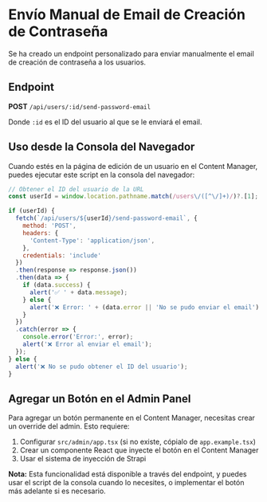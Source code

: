 # Envío Manual de Email de Creación de Contraseña

Se ha creado un endpoint personalizado para enviar manualmente el email de creación de contraseña a los usuarios.

## Endpoint

**POST** `/api/users/:id/send-password-email`

Donde `:id` es el ID del usuario al que se le enviará el email.

## Uso desde la Consola del Navegador

Cuando estés en la página de edición de un usuario en el Content Manager, puedes ejecutar este script en la consola del navegador:

```javascript
// Obtener el ID del usuario de la URL
const userId = window.location.pathname.match(/users\/([^\/]+)/)?.[1];

if (userId) {
  fetch(`/api/users/${userId}/send-password-email`, {
    method: 'POST',
    headers: {
      'Content-Type': 'application/json',
    },
    credentials: 'include'
  })
  .then(response => response.json())
  .then(data => {
    if (data.success) {
      alert('✅ ' + data.message);
    } else {
      alert('❌ Error: ' + (data.error || 'No se pudo enviar el email'));
    }
  })
  .catch(error => {
    console.error('Error:', error);
    alert('❌ Error al enviar el email');
  });
} else {
  alert('❌ No se pudo obtener el ID del usuario');
}
```

## Agregar un Botón en el Admin Panel

Para agregar un botón permanente en el Content Manager, necesitas crear un override del admin. Esto requiere:

1. Configurar `src/admin/app.tsx` (si no existe, cópialo de `app.example.tsx`)
2. Crear un componente React que inyecte el botón en el Content Manager
3. Usar el sistema de inyección de Strapi

**Nota:** Esta funcionalidad está disponible a través del endpoint, y puedes usar el script de la consola cuando lo necesites, o implementar el botón más adelante si es necesario.


